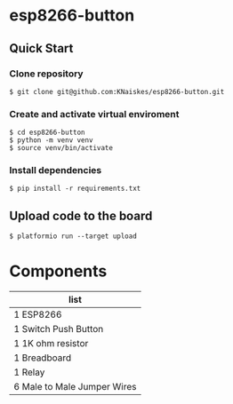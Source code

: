 # esp8266-button

## Quick Start

### Clone repository

```
$ git clone git@github.com:KNaiskes/esp8266-button.git
```

### Create and activate virtual enviroment

```
$ cd esp8266-button
$ python -m venv venv
$ source venv/bin/activate
```

### Install dependencies

```
$ pip install -r requirements.txt
```

## Upload code to the board

```
$ platformio run --target upload
```

# Components

| list                        |
|-----------------------------|
| 1 ESP8266                   |
| 1 Switch Push Button        |
| 1 1K ohm resistor           |
| 1 Breadboard                |
| 1 Relay                     |
| 6 Male to Male Jumper Wires |
